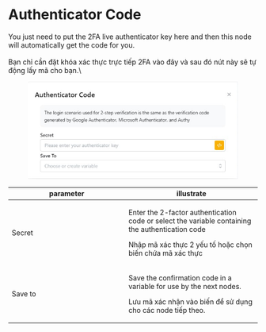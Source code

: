 # Authenticator Code

You just need to put the 2FA live authenticator key here and then this node will automatically get the code for you.\
\
Bạn chỉ cần đặt khóa xác thực trực tiếp 2FA vào đây và sau đó nút này sẽ tự động lấy mã cho bạn.\


<figure><img src="../../.gitbook/assets/Authenticator Code.jpg" alt=""><figcaption></figcaption></figure>

<table><thead><tr><th width="222">parameter</th><th>illustrate</th></tr></thead><tbody><tr><td>Secret</td><td><p>Enter the 2-factor authentication code or select the variable containing the authentication code</p><p>Nhập mã xác thực 2 yếu tố hoặc chọn biến chứa mã xác thực</p></td></tr><tr><td>Save to</td><td><p>Save the confirmation code in a variable for use by the next nodes.</p><p></p><p>Lưu mã xác nhận vào biến để sử dụng cho các node tiếp theo.</p></td></tr></tbody></table>
